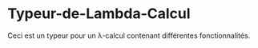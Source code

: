 # Typeur-de-Lambda-Calcul
Ceci est un typeur pour un λ-calcul contenant différentes fonctionnalités.
